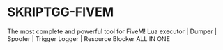 # SKRIPTGG-FIVEM
The most complete and powerful tool for FiveM! Lua executor | Dumper | Spoofer | Trigger Logger | Resource Blocker ALL IN ONE
